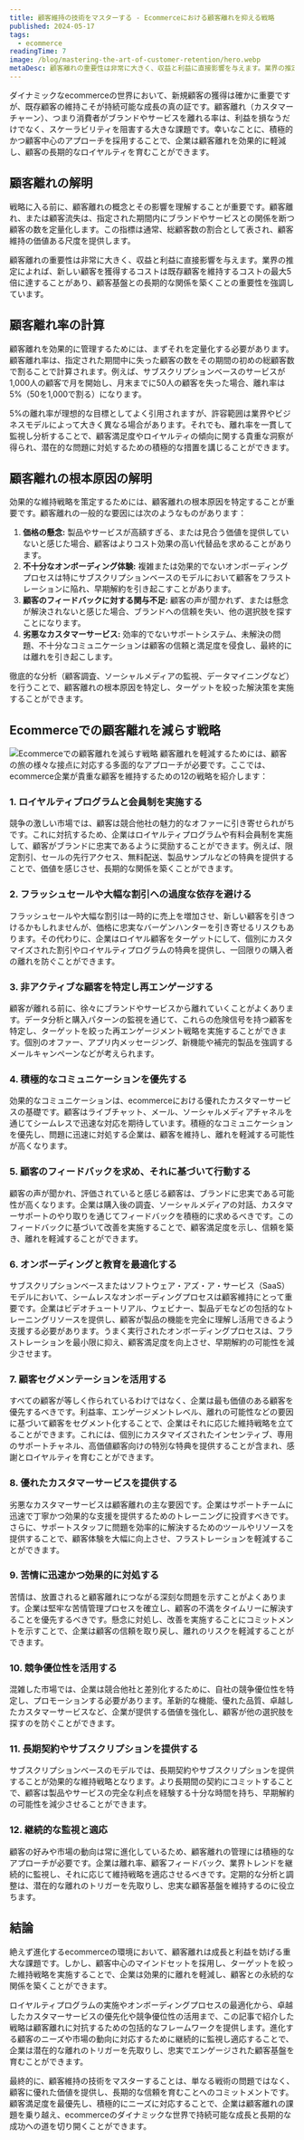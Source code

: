 ```yaml
---
title: 顧客維持の技術をマスターする - Ecommerceにおける顧客離れを抑える戦略
published: 2024-05-17
tags: 
  - ecommerce
readingTime: 7
image: /blog/mastering-the-art-of-customer-retention/hero.webp
metaDesc: 顧客離れの重要性は非常に大きく、収益と利益に直接影響を与えます。業界の推定によれば、新しい顧客を獲得するコストは既存顧客を維持するコストの最大5倍に達することがあり、顧客基盤との長期的な関係を築くことの重要性を強調しています。
---
```



ダイナミックなecommerceの世界において、新規顧客の獲得は確かに重要ですが、既存顧客の維持こそが持続可能な成長の真の証です。顧客離れ（カスタマーチャーン）、つまり消費者がブランドやサービスを離れる率は、利益を損なうだけでなく、スケーラビリティを阻害する大きな課題です。幸いなことに、積極的かつ顧客中心のアプローチを採用することで、企業は顧客離れを効果的に軽減し、顧客の長期的なロイヤルティを育むことができます。

## 顧客離れの解明
戦略に入る前に、顧客離れの概念とその影響を理解することが重要です。顧客離れ、または顧客流失は、指定された期間内にブランドやサービスとの関係を断つ顧客の数を定量化します。この指標は通常、総顧客数の割合として表され、顧客維持の価値ある尺度を提供します。

顧客離れの重要性は非常に大きく、収益と利益に直接影響を与えます。業界の推定によれば、新しい顧客を獲得するコストは既存顧客を維持するコストの最大5倍に達することがあり、顧客基盤との長期的な関係を築くことの重要性を強調しています。

## 顧客離れ率の計算
顧客離れを効果的に管理するためには、まずそれを定量化する必要があります。顧客離れ率は、指定された期間中に失った顧客の数をその期間の初めの総顧客数で割ることで計算されます。例えば、サブスクリプションベースのサービスが1,000人の顧客で月を開始し、月末までに50人の顧客を失った場合、離れ率は5%（50を1,000で割る）になります。

5%の離れ率が理想的な目標としてよく引用されますが、許容範囲は業界やビジネスモデルによって大きく異なる場合があります。それでも、離れ率を一貫して監視し分析することで、顧客満足度やロイヤルティの傾向に関する貴重な洞察が得られ、潜在的な問題に対処するための積極的な措置を講じることができます。

## 顧客離れの根本原因の解明
効果的な維持戦略を策定するためには、顧客離れの根本原因を特定することが重要です。顧客離れの一般的な要因には次のようなものがあります：

1. **価格の懸念:** 製品やサービスが高額すぎる、または見合う価値を提供していないと感じた場合、顧客はよりコスト効果の高い代替品を求めることがあります。
2. **不十分なオンボーディング体験:** 複雑または効果的でないオンボーディングプロセスは特にサブスクリプションベースのモデルにおいて顧客をフラストレーションに陥れ、早期解約を引き起こすことがあります。
3. **顧客のフィードバックに対する関与不足:** 顧客の声が聞かれず、または懸念が解決されないと感じた場合、ブランドへの信頼を失い、他の選択肢を探すことになります。
4. **劣悪なカスタマーサービス:** 効率的でないサポートシステム、未解決の問題、不十分なコミュニケーションは顧客の信頼と満足度を侵食し、最終的には離れを引き起こします。

徹底的な分析（顧客調査、ソーシャルメディアの監視、データマイニングなど）を行うことで、顧客離れの根本原因を特定し、ターゲットを絞った解決策を実施することができます。

## Ecommerceでの顧客離れを減らす戦略
![Ecommerceでの顧客離れを減らす戦略](/blog/mastering-the-art-of-customer-retention/to-reduce-customer-churn.webp)
顧客離れを軽減するためには、顧客の旅の様々な接点に対応する多面的なアプローチが必要です。ここでは、ecommerce企業が貴重な顧客を維持するための12の戦略を紹介します：

### 1. ロイヤルティプログラムと会員制を実施する
競争の激しい市場では、顧客は競合他社の魅力的なオファーに引き寄せられがちです。これに対抗するため、企業はロイヤルティプログラムや有料会員制を実施して、顧客がブランドに忠実であるように奨励することができます。例えば、限定割引、セールの先行アクセス、無料配送、製品サンプルなどの特典を提供することで、価値を感じさせ、長期的な関係を築くことができます。

### 2. フラッシュセールや大幅な割引への過度な依存を避ける
フラッシュセールや大幅な割引は一時的に売上を増加させ、新しい顧客を引きつけるかもしれませんが、価格に忠実なバーゲンハンターを引き寄せるリスクもあります。その代わりに、企業はロイヤル顧客をターゲットにして、個別にカスタマイズされた割引やロイヤルティプログラムの特典を提供し、一回限りの購入者の離れを防ぐことができます。

### 3. 非アクティブな顧客を特定し再エンゲージする
顧客が離れる前に、徐々にブランドやサービスから離れていくことがよくあります。データ分析と購入パターンの監視を通じて、これらの危険信号を持つ顧客を特定し、ターゲットを絞った再エンゲージメント戦略を実施することができます。個別のオファー、アプリ内メッセージング、新機能や補完的製品を強調するメールキャンペーンなどが考えられます。

### 4. 積極的なコミュニケーションを優先する
効果的なコミュニケーションは、ecommerceにおける優れたカスタマーサービスの基礎です。顧客はライブチャット、メール、ソーシャルメディアチャネルを通じてシームレスで迅速な対応を期待しています。積極的なコミュニケーションを優先し、問題に迅速に対処する企業は、顧客を維持し、離れを軽減する可能性が高くなります。

### 5. 顧客のフィードバックを求め、それに基づいて行動する
顧客の声が聞かれ、評価されていると感じる顧客は、ブランドに忠実である可能性が高くなります。企業は購入後の調査、ソーシャルメディアの対話、カスタマーサポートのやり取りを通じてフィードバックを積極的に求めるべきです。このフィードバックに基づいて改善を実施することで、顧客満足度を示し、信頼を築き、離れを軽減することができます。

### 6. オンボーディングと教育を最適化する
サブスクリプションベースまたはソフトウェア・アズ・ア・サービス（SaaS）モデルにおいて、シームレスなオンボーディングプロセスは顧客維持にとって重要です。企業はビデオチュートリアル、ウェビナー、製品デモなどの包括的なトレーニングリソースを提供し、顧客が製品の機能を完全に理解し活用できるよう支援する必要があります。うまく実行されたオンボーディングプロセスは、フラストレーションを最小限に抑え、顧客満足度を向上させ、早期解約の可能性を減少させます。

### 7. 顧客セグメンテーションを活用する
すべての顧客が等しく作られているわけではなく、企業は最も価値のある顧客を優先するべきです。利益率、エンゲージメントレベル、離れの可能性などの要因に基づいて顧客をセグメント化することで、企業はそれに応じた維持戦略を立てることができます。これには、個別にカスタマイズされたインセンティブ、専用のサポートチャネル、高価値顧客向けの特別な特典を提供することが含まれ、感謝とロイヤルティを育むことができます。

### 8. 優れたカスタマーサービスを提供する
劣悪なカスタマーサービスは顧客離れの主な要因です。企業はサポートチームに迅速で丁寧かつ効果的な支援を提供するためのトレーニングに投資すべきです。さらに、サポートスタッフに問題を効率的に解決するためのツールやリソースを提供することで、顧客体験を大幅に向上させ、フラストレーションを軽減することができます。

### 9. 苦情に迅速かつ効果的に対処する
苦情は、放置されると顧客離れにつながる深刻な問題を示すことがよくあります。企業は堅牢な苦情管理プロセスを確立し、顧客の不満をタイムリーに解決することを優先するべきです。懸念に対処し、改善を実施することにコミットメントを示すことで、企業は顧客の信頼を取り戻し、離れのリスクを軽減することができます。

### 10. 競争優位性を活用する
混雑した市場では、企業は競合他社と差別化するために、自社の競争優位性を特定し、プロモーションする必要があります。革新的な機能、優れた品質、卓越したカスタマーサービスなど、企業が提供する価値を強化し、顧客が他の選択肢を探すのを防ぐことができます。

### 11. 長期契約やサブスクリプションを提供する
サブスクリプションベースのモデルでは、長期契約やサブスクリプションを提供することが効果的な維持戦略となります。より長期間の契約にコミットすることで、顧客は製品やサービスの完全な利点を経験する十分な時間を持ち、早期解約の可能性を減少させることができます。

### 12. 継続的な監視と適応
顧客の好みや市場の動向は常に進化しているため、顧客離れの管理には積極的なアプローチが必要です。企業は離れ率、顧客フィードバック、業界トレンドを継続的に監視し、それに応じて維持戦略を適応させるべきです。定期的な分析と調整は、潜在的な離れのトリガーを先取りし、忠実な顧客基盤を維持するのに役立ちます。

## 結論
絶えず進化するecommerceの環境において、顧客離れは成長と利益を妨げる重大な課題です。しかし、顧客中心のマインドセットを採用し、ターゲットを絞った維持戦略を実施することで、企業は効果的に離れを軽減し、顧客との永続的な関係を築くことができます。

ロイヤルティプログラムの実施やオンボーディングプロセスの最適化から、卓越したカスタマーサービスの優先化や競争優位性の活用まで、この記事で紹介した戦略は顧客離れに対抗するための包括的なフレームワークを提供します。進化する顧客のニーズや市場の動向に対応するために継続的に監視し適応することで、企業は潜在的な離れのトリガーを先取りし、忠実でエンゲージされた顧客基盤を育むことができます。

最終的に、顧客維持の技術をマスターすることは、単なる戦術の問題ではなく、顧客に優れた価値を提供し、長期的な信頼を育むことへのコミットメントです。顧客満足度を最優先し、積極的にニーズに対応することで、企業は顧客離れの課題を乗り越え、ecommerceのダイナミックな世界で持続可能な成長と長期的な成功への道を切り開くことができます。